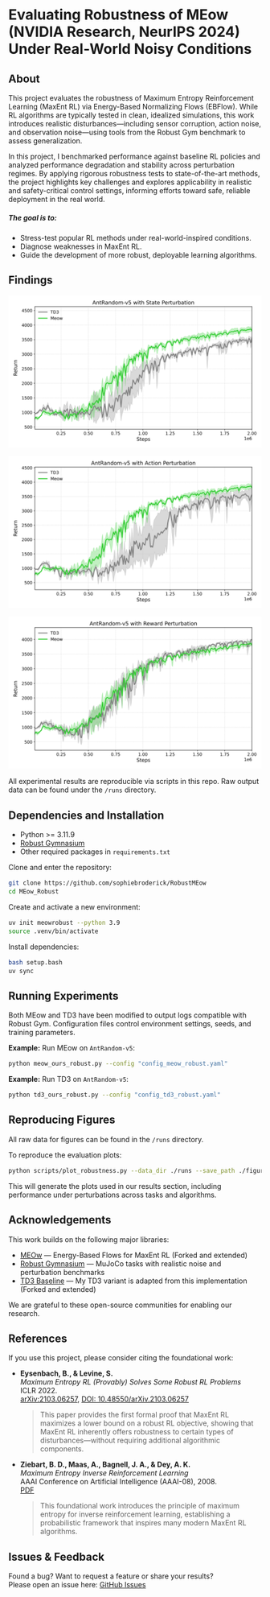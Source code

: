 # Evaluating Robustness of MEow (NVIDIA Research, NeurIPS 2024) Under Real-World Noisy Conditions

## About

This project evaluates the robustness of Maximum Entropy Reinforcement Learning (MaxEnt RL) via Energy-Based Normalizing Flows (EBFlow). While RL algorithms are typically tested in clean, idealized simulations, this work introduces realistic disturbances—including sensor corruption, action noise, and observation noise—using tools from the Robust Gym benchmark to assess generalization. 

In this project, I benchmarked performance against baseline RL policies and analyzed performance degradation and stability across perturbation regimes. By applying rigorous robustness tests to state-of-the-art methods, the project highlights key challenges and explores applicability in realistic and safety-critical control settings, informing efforts toward safe, reliable deployment in the real world.

##### The goal is to:
- Stress-test popular RL methods under real-world-inspired conditions.
- Diagnose weaknesses in MaxEnt RL.
- Guide the development of more robust, deployable learning algorithms.

## Findings

![Disruptions to the state](./plots/AntRandomState.png)

![Disruptions to the action](./plots/AntRandomAction.png)

![Disruptions to the reward](./plots/AntRandomReward.png)

All experimental results are reproducible via scripts in this repo. Raw output data can be found under the `/runs` directory.

## Dependencies and Installation

- Python >= 3.11.9
- [Robust Gymnasium](https://github.com/SafeRL-Lab/Robust-Gymnasium)
- Other required packages in `requirements.txt`

Clone and enter the repository:
```bash
git clone https://github.com/sophiebroderick/RobustMEow
cd MEow_Robust
```

Create and activate a new environment:
```bash
uv init meowrobust --python 3.9
source .venv/bin/activate
```

Install dependencies:
```bash
bash setup.bash
uv sync
```

## Running Experiments

Both MEow and TD3 have been modified to output logs compatible with Robust Gym. Configuration files control environment settings, seeds, and training parameters.

**Example:** Run MEow on `AntRandom-v5`:
```bash
python meow_ours_robust.py --config "config_meow_robust.yaml"
```

**Example:** Run TD3 on `AntRandom-v5`:
```bash
python td3_ours_robust.py --config "config_td3_robust.yaml"
```

## Reproducing Figures

All raw data for figures can be found in the `/runs` directory.

To reproduce the evaluation plots:
```bash
python scripts/plot_robustness.py --data_dir ./runs --save_path ./figures/
```
This will generate the plots used in our results section, including performance under perturbations across tasks and algorithms.

## Acknowledgements

This work builds on the following major libraries:

- [MEOw](https://github.com/ChienFeng-hub/meow) — Energy-Based Flows for MaxEnt RL (Forked and extended)
- [Robust Gymnasium](https://github.com/SafeRL-Lab/Robust-Gymnasium) — MuJoCo tasks with realistic noise and perturbation benchmarks
- [TD3 Baseline](https://github.com/vwxyzjn/cleanrl) — My TD3 variant is adapted from this implementation (Forked and extended)

We are grateful to these open-source communities for enabling our research.

## References

If you use this project, please consider citing the foundational work:

- **Eysenbach, B., & Levine, S.**  
  _Maximum Entropy RL (Provably) Solves Some Robust RL Problems_  
  ICLR 2022.  
  [arXiv:2103.06257](https://arxiv.org/abs/2103.06257), [DOI: 10.48550/arXiv.2103.06257](https://doi.org/10.48550/arXiv.2103.06257)

  > This paper provides the first formal proof that MaxEnt RL maximizes a lower bound on a robust RL objective, showing that MaxEnt RL inherently offers robustness to certain types of disturbances—without requiring additional algorithmic components.

- **Ziebart, B. D., Maas, A., Bagnell, J. A., & Dey, A. K.**  
  _Maximum Entropy Inverse Reinforcement Learning_  
  AAAI Conference on Artificial Intelligence (AAAI-08), 2008.  
  [PDF](https://cdn.aaai.org/AAAI/2008/AAAI08-227.pdf)

  > This foundational work introduces the principle of maximum entropy for inverse reinforcement learning, establishing a probabilistic framework that inspires many modern MaxEnt RL algorithms.

## Issues & Feedback

Found a bug? Want to request a feature or share your results?  
Please open an issue here: [GitHub Issues](https://github.com/sophiebroderick/RobustMEow/issues)